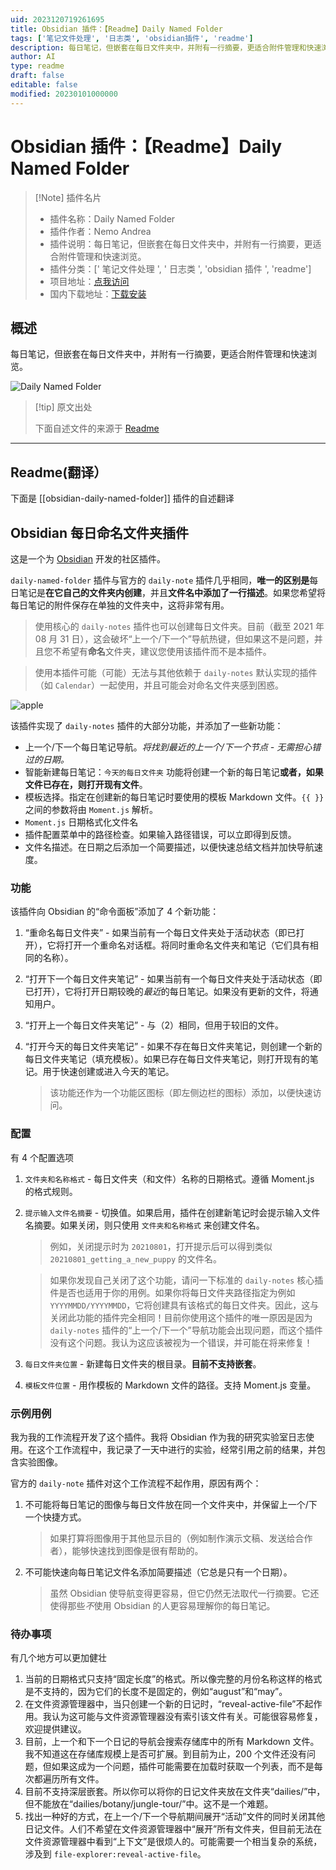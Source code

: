 ```yaml
---
uid: 2023120719261695
title: Obsidian 插件：【Readme】Daily Named Folder
tags: ['笔记文件处理', '日志类', 'obsidian插件', 'readme']
description: 每日笔记，但嵌套在每日文件夹中，并附有一行摘要，更适合附件管理和快速浏览。
author: AI
type: readme
draft: false
editable: false
modified: 20230101000000
---
```


# Obsidian 插件：【Readme】Daily Named Folder

> [!Note] 插件名片
> - 插件名称：Daily Named Folder
> - 插件作者：Nemo Andrea
> - 插件说明：每日笔记，但嵌套在每日文件夹中，并附有一行摘要，更适合附件管理和快速浏览。
> - 插件分类：[' 笔记文件处理 ', ' 日志类 ', 'obsidian 插件 ', 'readme']
> - 项目地址：[点我访问](https://github.com/NemoAndrea/obsidian-daily-named-folder)
> - 国内下载地址：[下载安装](https://pkmer.cn/products/plugin/pluginMarket/?obsidian-daily-named-folder)

## 概述

每日笔记，但嵌套在每日文件夹中，并附有一行摘要，更适合附件管理和快速浏览。

![Daily Named Folder](https://cdn.pkmer.cn/covers/obsidian-daily-named-folder_new.gif!pkmer)

> [!tip] 原文出处
>
>下面自述文件的来源于 [Readme](https://ghproxy.net/https://raw.githubusercontent.com/NemoAndrea/obsidian-daily-named-folder/master/README.md)
>

---

## Readme(翻译）

下面是 [[obsidian-daily-named-folder]] 插件的自述翻译

## Obsidian 每日命名文件夹插件

这是一个为 [Obsidian](https://obsidian.md/) 开发的社区插件。

`daily-named-folder` 插件与官方的 `daily-note` 插件几乎相同，**唯一的区别是**每日笔记是**在它自己的文件夹内创建**，并且**文件名中添加了一行描述**。如果您希望将每日笔记的附件保存在单独的文件夹中，这将非常有用。

> 使用核心的 `daily-notes` 插件也可以创建每日文件夹。目前（截至 2021 年 08 月 31 日），这会破坏“上一个/下一个”导航热键，但如果这不是问题，并且您不希望有**命名**文件夹，建议您使用该插件而不是本插件。

> 使用本插件可能（可能）无法与其他依赖于 `daily-notes` 默认实现的插件（如 `Calendar`）一起使用，并且可能会对命名文件夹感到困惑。

![apple](https://cdn.pkmer.cn/covers/obsidian-daily-named-folder_1_0.gif!pkmer)

该插件实现了 `daily-notes` 插件的大部分功能，并添加了一些新功能：

* 上一个/下一个每日笔记导航。*将找到最近的上一个/下一个节点 - 无需担心错过的日期。*
* 智能新建每日笔记：`今天的每日文件夹` 功能将创建一个新的每日笔记**或者，如果文件已存在，则打开现有文件**。
* 模板选择。指定在创建新的每日笔记时要使用的模板 Markdown 文件。`{{ }}` 之间的参数将由 `Moment.js` 解析。
* `Moment.js` 日期格式化文件名
* 插件配置菜单中的路径检查。如果输入路径错误，可以立即得到反馈。
* 文件名描述。在日期之后添加一个简要描述，以便快速总结文档并加快导航速度。

### 功能

该插件向 Obsidian 的“命令面板”添加了 4 个新功能：

1. “重命名每日文件夹” - 如果当前有一个每日文件夹处于活动状态（即已打开），它将打开一个重命名对话框。将同时重命名文件夹和笔记（它们具有相同的名称）。
2. “打开下一个每日文件夹笔记” - 如果当前有一个每日文件夹处于活动状态（即已打开），它将打开日期较晚的*最近*的每日笔记。如果没有更新的文件，将通知用户。
3. “打开上一个每日文件夹笔记” - 与（2）相同，但用于较旧的文件。
4. “打开今天的每日文件夹笔记” - 如果不存在每日文件夹笔记，则创建一个新的每日文件夹笔记（填充模板）。如果已存在每日文件夹笔记，则打开现有的笔记。用于快速创建或进入今天的笔记。

   > 该功能还作为一个功能区图标（即左侧边栏的图标）添加，以便快速访问。

### 配置

有 4 个配置选项

1. `文件夹和名称格式` - 每日文件夹（和文件）名称的日期格式。遵循 Moment.js 的格式规则。
2. `提示输入文件名摘要` - 切换值。如果启用，插件在创建新笔记时会提示输入文件名摘要。如果关闭，则只使用 `文件夹和名称格式` 来创建文件名。

   > 例如，关闭提示时为 `20210801`，打开提示后可以得到类似 `20210801_getting_a_new_puppy` 的文件名。

   > 如果你发现自己关闭了这个功能，请问一下标准的 `daily-notes` 核心插件是否也适用于你的用例。如果你将每日文件夹路径指定为例如 `YYYYMMDD/YYYYMMDD`，它将创建具有该格式的每日文件夹。因此，这与关闭此功能的插件完全相同！目前你使用这个插件的唯一原因是因为 `daily-notes` 插件的“上一个/下一个”导航功能会出现问题，而这个插件没有这个问题。我认为这应该被视为一个错误，并可能在将来修复！

3. `每日文件夹位置` - 新建每日文件夹的根目录。**目前不支持嵌套**。
4. `模板文件位置` - 用作模板的 Markdown 文件的路径。支持 Moment.js 变量。

### 示例用例

我为我的工作流程开发了这个插件。我将 Obsidian 作为我的研究实验室日志使用。在这个工作流程中，我记录了一天中进行的实验，经常引用之前的结果，并包含实验图像。

官方的 `daily-note` 插件对这个工作流程不起作用，原因有两个：

1. 不可能将每日笔记的图像与每日文件放在同一个文件夹中，并保留上一个/下一个快捷方式。

   > 如果打算将图像用于其他显示目的（例如制作演示文稿、发送给合作者），能够快速找到图像是很有帮助的。

2. 不可能快速向每日笔记文件名添加简要描述（它总是只有一个日期）。

   > 虽然 Obsidian 使导航变得更容易，但它仍然无法取代一行摘要。它还使得那些*不*使用 Obsidian 的人更容易理解你的每日笔记。

### 待办事项

有几个地方可以更加健壮

1. 当前的日期格式只支持“固定长度”的格式。所以像完整的月份名称这样的格式是不支持的，因为它们的长度不是固定的，例如“august”和“may”。
2. 在文件资源管理器中，当只创建一个新的日记时，“reveal-active-file”不起作用。我认为这可能与文件资源管理器没有索引该文件有关。可能很容易修复，欢迎提供建议。
3. 目前，上一个和下一个日记的导航会搜索存储库中的所有 Markdown 文件。我不知道这在存储库规模上是否可扩展。到目前为止，200 个文件还没有问题，但如果这成为一个问题，插件可能需要在加载时获取一个列表，而不是每次都遍历所有文件。
4. 目前不支持深层嵌套。所以你可以将你的日记文件夹放在文件夹“dailies/”中，但不能放在“dailies/botany/jungle-tour/”中。这不是一个难题。
5. 找出一种好的方式，在上一个/下一个导航期间展开“活动”文件的同时关闭其他日记文件。人们不希望在文件资源管理器中“展开”所有文件夹，但目前无法在文件资源管理器中看到“上下文”是很烦人的。可能需要一个相当复杂的系统，涉及到 `file-explorer:reveal-active-file`。



